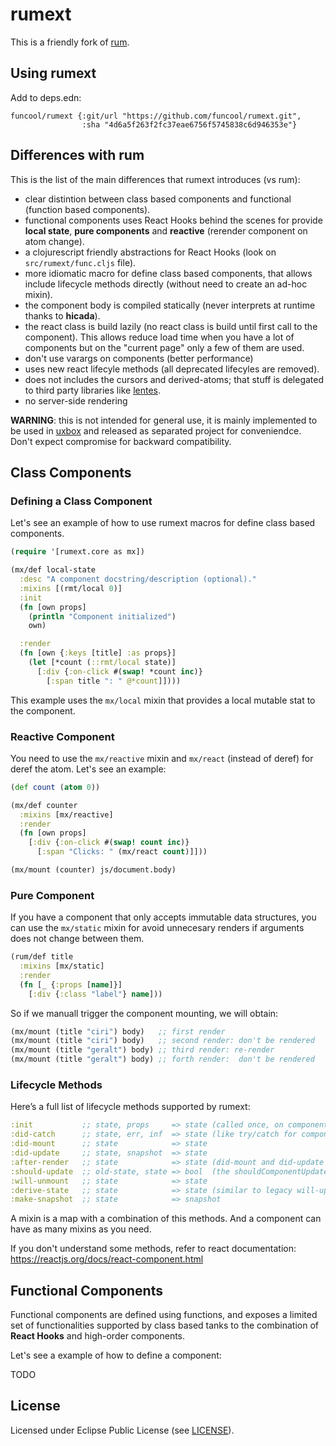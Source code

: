 # rumext #

This is a friendly fork of [rum](https://github.com/tonsky/rum).

## Using rumext

Add to deps.edn:

```
funcool/rumext {:git/url "https://github.com/funcool/rumext.git",
                :sha "4d6a5f263f2fc37eae6756f5745838c6d946353e"}
```

## Differences with rum

This is the list of the main differences that rumext introduces (vs rum):

- clear distintion between class based components and functional
  (function based components).
- functional components uses React Hooks behind the scenes for provide
  **local state**, **pure components** and **reactive** (rerender
  component on atom change).
- a clojurescript friendly abstractions for React Hooks (look on
  `src/rumext/func.cljs` file).
- more idiomatic macro for define class based components, that allows
  include lifecycle methods directly (without need to create an ad-hoc
  mixin).
- the component body is compiled statically (never interprets at
  runtime thanks to **hicada**).
- the react class is build lazily (no react class is build until first
  call to the component). This allows reduce load time when you have a
  lot of components but on the "current page" only a few of them are
  used.
- don't use varargs on components (better performance)
- uses new react lifecyle methods (all deprecated lifecyles are
  removed).
- does not includes the cursors and derived-atoms; that stuff is
  delegated to third party libraries like
  [lentes](https://github.com/funcool/lentes).
- no server-side rendering


**WARNING**: this is not intended for general use, it is mainly
implemented to be used in [uxbox](https://github.com/uxbox/uxbox) and
released as separated project for conveniendce. Don't expect
compromise for backward compatibility.


## Class Components


### Defining a Class Component

Let's see an example of how to use rumext macros for define class
based components.

```clojure
(require '[rumext.core as mx])

(mx/def local-state
  :desc "A component docstring/description (optional)."
  :mixins [(rmt/local 0)]
  :init
  (fn [own props]
    (println "Component initialized")
    own)

  :render
  (fn [own {:keys [title] :as props}]
    (let [*count (::rmt/local state)]
      [:div {:on-click #(swap! *count inc)}
        [:span title ": " @*count]])))
```

This example uses the `mx/local` mixin that provides a local mutable stat
to the component.


### Reactive Component

You need to use the `mx/reactive` mixin and `mx/react` (instead of
deref) for deref the atom. Let's see an example:

```clojure
(def count (atom 0))

(mx/def counter
  :mixins [mx/reactive]
  :render
  (fn [own props]
    [:div {:on-click #(swap! count inc)}
      [:span "Clicks: " (mx/react count)]]))

(mx/mount (counter) js/document.body)
```

### Pure Component

If you have a component that only accepts immutable data structures,
you can use the `mx/static` mixin for avoid unnecesary renders if
arguments does not change between them.


```clojure
(rum/def title
  :mixins [mx/static]
  :render
  (fn [_ {:props [name]}]
    [:div {:class "label"} name]))
```

So if we manuall trigger the component mounting, we will obtain:

```clojure
(mx/mount (title "ciri") body)   ;; first render
(mx/mount (title "ciri") body)   ;; second render: don't be rendered
(mx/mount (title "geralt") body) ;; third render: re-render
(mx/mount (title "geralt") body) ;; forth render:  don't be rendered
```

### Lifecycle Methods


Here’s a full list of lifecycle methods supported by rumext:

```clojure
:init           ;; state, props     => state (called once, on component constructor)
:did-catch      ;; state, err, inf  => state (like try/catch for components)
:did-mount      ;; state            => state
:did-update     ;; state, snapshot  => state
:after-render   ;; state            => state (did-mount and did-update alias)
:should-update  ;; old-state, state => bool  (the shouldComponentUpdate)
:will-unmount   ;; state            => state
:derive-state   ;; state            => state (similar to legacy will-update and will-mount)
:make-snapshot  ;; state            => snapshot
```

A mixin is a map with a combination of this methods. And a component
can have as many mixins as you need.

If you don't understand some methods, refer to react documentation:
https://reactjs.org/docs/react-component.html


## Functional Components

Functional components are defined using functions, and exposes a
limited set of functionalities supported by class based tanks to the
combination of **React Hooks** and high-order components.

Let's see a example of how to define a component:

TODO


## License ##

Licensed under Eclipse Public License (see [LICENSE](LICENSE)).
